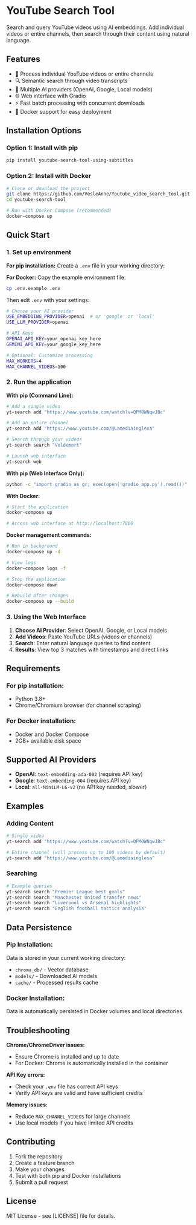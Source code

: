 # YouTube Search Tool

Search and query YouTube videos using AI embeddings. Add individual videos or entire channels, then search through their content using natural language.

## Features

- 🎥 Process individual YouTube videos or entire channels
- 🔍 Semantic search through video transcripts  
- 🤖 Multiple AI providers (OpenAI, Google, Local models)
- 🌐 Web interface with Gradio
- ⚡ Fast batch processing with concurrent downloads
- 🐳 Docker support for easy deployment

## Installation Options

### Option 1: Install with pip

```bash
pip install youtube-search-tool-using-subtitles
```

### Option 2: Install with Docker

```bash
# Clone or download the project
git clone https://github.com/VesleAnne/Youtube_video_search_tool.git
cd youtube-search-tool

# Run with Docker Compose (recommended)
docker-compose up
```

## Quick Start

### 1. Set up environment

**For pip installation:**
Create a `.env` file in your working directory:

**For Docker:**
Copy the example environment file:
```bash
cp .env.example .env
```

Then edit `.env` with your settings:
```bash
# Choose your AI provider
USE_EMBEDDING_PROVIDER=openai  # or 'google' or 'local'
USE_LLM_PROVIDER=openai

# API Keys 
OPENAI_API_KEY=your_openai_key_here
GEMINI_API_KEY=your_google_key_here

# Optional: Customize processing
MAX_WORKERS=4
MAX_CHANNEL_VIDEOS=100
```

### 2. Run the application

**With pip (Command Line):**
```bash
# Add a single video
yt-search add "https://www.youtube.com/watch?v=QPM0WNqwJBc"

# Add an entire channel
yt-search add "https://www.youtube.com/@Lamediainglesa"

# Search through your videos
yt-search search "Voldemort"

# Launch web interface
yt-search web
```

**With pip (Web Interface Only):**
```bash
python -c "import gradio as gr; exec(open('gradio_app.py').read())" 
```

**With Docker:**
```bash
# Start the application
docker-compose up

# Access web interface at http://localhost:7860
```

**Docker management commands:**
```bash
# Run in background
docker-compose up -d

# View logs
docker-compose logs -f

# Stop the application
docker-compose down

# Rebuild after changes
docker-compose up --build
```

### 3. Using the Web Interface

1. **Choose AI Provider**: Select OpenAI, Google, or Local models
2. **Add Videos**: Paste YouTube URLs (videos or channels)
3. **Search**: Enter natural language queries to find content
4. **Results**: View top 3 matches with timestamps and direct links

## Requirements

### For pip installation:
- Python 3.8+
- Chrome/Chromium browser (for channel scraping)

### For Docker installation:
- Docker and Docker Compose
- 2GB+ available disk space

## Supported AI Providers

- **OpenAI**: `text-embedding-ada-002` (requires API key)
- **Google**: `text-embedding-004` (requires API key)  
- **Local**: `all-MiniLM-L6-v2` (no API key needed, slower)

## Examples

### Adding Content
```bash
# Single video
yt-search add "https://www.youtube.com/watch?v=QPM0WNqwJBc"

# Entire channel (will process up to 100 videos by default)
yt-search add "https://www.youtube.com/@Lamediainglesa"


```

### Searching
```bash
# Example queries  
yt-search search "Premier League best goals"
yt-search search "Manchester United transfer news"
yt-search search "Liverpool vs Arsenal highlights"
yt-search search "English football tactics analysis"
```

## Data Persistence

### Pip Installation:
Data is stored in your current working directory:
- `chroma_db/` - Vector database
- `models/` - Downloaded AI models
- `cache/` - Processed results cache

### Docker Installation:
Data is automatically persisted in Docker volumes and local directories.

## Troubleshooting

**Chrome/ChromeDriver issues:**
- Ensure Chrome is installed and up to date
- For Docker: Chrome is automatically installed in the container

**API Key errors:**
- Check your `.env` file has correct API keys
- Verify API keys are valid and have sufficient credits

**Memory issues:**
- Reduce `MAX_CHANNEL_VIDEOS` for large channels
- Use local models if you have limited API credits

## Contributing

1. Fork the repository
2. Create a feature branch
3. Make your changes
4. Test with both pip and Docker installations
5. Submit a pull request

## License

MIT License - see [LICENSE] file for details.
